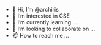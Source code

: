 - 👋 Hi, I’m @archiris
- 👀 I’m interested in CSE
- 🌱 I’m currently learning ...
- 💞️ I’m looking to collaborate on ...
- 📫 How to reach me ...

<!---
archiris/archiris is a ✨ special ✨ repository because its `README.md` (this file) appears on your GitHub profile.
You can click the Preview link to take a look at your changes.
--->
